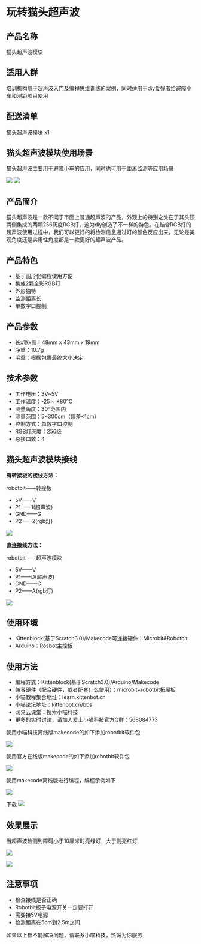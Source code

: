 # 玩转猫头超声波 

## 产品名称

猫头超声波模块

## 适用人群

培训机构用于超声波入门及编程思维训练的案例，同时适用于diy爱好者给避障小车和测距项目使用

## 配送清单

猫头超声波模块 x1

## 猫头超声波模块使用场景

猫头超声波主要用于避障小车的应用，同时也可用于距离监测等应用场景

![](./chaoshengbo/resume.png) 
![](./chaoshengbo/shiyitu.png) 

## 产品简介

猫头超声波是一款不同于市面上普通超声波的产品，外观上的特别之处在于其头顶两侧集成的两颗256灰度RGB灯，这为diy创造了不一样的特色。在结合RGB灯的超声波使用过程中，我们可以更好的将检测信息通过灯的颜色反应出来，无论是美观角度还是实用性角度都是一款更好的超声波产品。

## 产品特色

- 基于图形化编程使用方便
- 集成2颗全彩RGB灯
- 外形独特
- 监测距离长
- 单数字口控制

## 产品参数

- 长x宽x高：48mm x 43mm x 19mm
- 净重：10.7g
- 毛重：根据包裹最终大小决定

## 技术参数

- 工作电压：3V~5V
- 工作温度：-25 ~ +80°C
- 测量角度：30°范围内
- 测量范围：5~300cm（误差<1cm）
- 控制方式：单数字口控制
- RGB灯灰度：256级
- 总接口数：4

## 猫头超声波模块接线

**有转接板的接线方法：** 

robotbit——转接板  

- 5V——V
- P1——1(超声波)
- GND——G
- P2——2(rgb灯)  

![](./chaoshengbo/zhuanjieban.png)  

**直连接线方法：**   

robotbit——超声波模块  

- 5V——V
- P1——D(超声波)
- GND——G
- P2——A(rgb灯)  

![](./chaoshengbo/zhilian.png)  

## 使用环境 

- Kittenblock(基于Scratch3.0)/Makecode可连接硬件：Microbit&Robotbit
- Arduino：Rosbot主控板

## 使用方法

- 编程方式：Kittenblock(基于Scratch3.0)/Arduino/Makecode
- 兼容硬件（配合硬件，或者配套什么使用）：microbit+robotbit拓展板
- 小喵教程集合地址：learn.kittenbot.cn
- 小喵论坛地址：kittenbot.cn/bbs
- 网易云课堂：搜索小喵科技
- 更多的实时讨论，请加入爱上小喵科技官方Q群：568084773

使用小喵科技离线版makecode的如下添加robotbit软件包  

![](./light/jiabao.png)    

使用官方在线版makecode的如下添加robotbit软件包  

![](./light/zaixian.png)  

使用makecode离线版进行编程，编程示例如下  

![](./chaoshengbo/makecode.png)    

下载
![](./chaoshengbo/xiazai.png)    

## 效果展示 

当超声波检测到障碍小于10厘米时亮绿灯，大于则亮红灯  

![](./chaoshengbo/xiaoguo1.png)  

![](./chaoshengbo/xiaoguo2.png)  

## 注意事项 

- 检查接线是否正确   
- Robotbit板子电源开关一定要打开   
- 需要接5V电源  
- 检测距离在5cm到2.5m之间

如果以上都不能解决问题，请联系小喵科技，热诚为你服务
